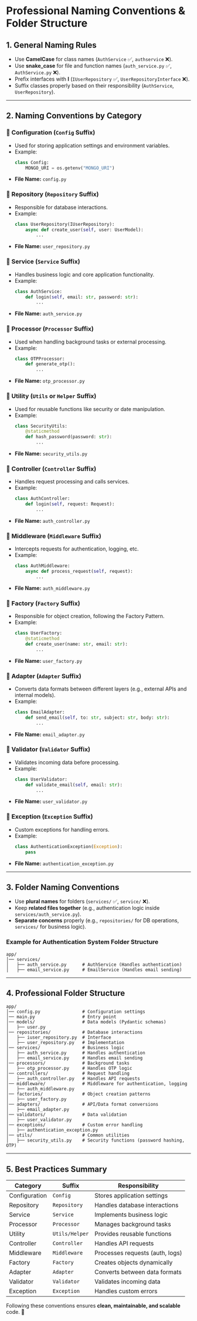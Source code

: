 # **Professional Naming Conventions & Folder Structure**

## **1. General Naming Rules**
- Use **CamelCase** for class names (`AuthService` ✅, `authservice` ❌).
- Use **snake_case** for file and function names (`auth_service.py` ✅, `AuthService.py` ❌).
- Prefix interfaces with **I** (`IUserRepository` ✅, `UserRepositoryInterface` ❌).
- Suffix classes properly based on their responsibility (`AuthService`, `UserRepository`).

---

## **2. Naming Conventions by Category**

### **🔹 Configuration (`Config` Suffix)**
- Used for storing application settings and environment variables.
- Example:
  ```python
  class Config:
      MONGO_URI = os.getenv("MONGO_URI")
  ```
- **File Name:** `config.py`

### **🔹 Repository (`Repository` Suffix)**
- Responsible for database interactions.
- Example:
  ```python
  class UserRepository(IUserRepository):
      async def create_user(self, user: UserModel):
          ...
  ```
- **File Name:** `user_repository.py`

### **🔹 Service (`Service` Suffix)**
- Handles business logic and core application functionality.
- Example:
  ```python
  class AuthService:
      def login(self, email: str, password: str):
          ...
  ```
- **File Name:** `auth_service.py`

### **🔹 Processor (`Processor` Suffix)**
- Used when handling background tasks or external processing.
- Example:
  ```python
  class OTPProcessor:
      def generate_otp():
          ...
  ```
- **File Name:** `otp_processor.py`

### **🔹 Utility (`Utils` or `Helper` Suffix)**
- Used for reusable functions like security or date manipulation.
- Example:
  ```python
  class SecurityUtils:
      @staticmethod
      def hash_password(password: str):
          ...
  ```
- **File Name:** `security_utils.py`

### **🔹 Controller (`Controller` Suffix)**
- Handles request processing and calls services.
- Example:
  ```python
  class AuthController:
      def login(self, request: Request):
          ...
  ```
- **File Name:** `auth_controller.py`

### **🔹 Middleware (`Middleware` Suffix)**
- Intercepts requests for authentication, logging, etc.
- Example:
  ```python
  class AuthMiddleware:
      async def process_request(self, request):
          ...
  ```
- **File Name:** `auth_middleware.py`

### **🔹 Factory (`Factory` Suffix)**
- Responsible for object creation, following the Factory Pattern.
- Example:
  ```python
  class UserFactory:
      @staticmethod
      def create_user(name: str, email: str):
          ...
  ```
- **File Name:** `user_factory.py`

### **🔹 Adapter (`Adapter` Suffix)**
- Converts data formats between different layers (e.g., external APIs and internal models).
- Example:
  ```python
  class EmailAdapter:
      def send_email(self, to: str, subject: str, body: str):
          ...
  ```
- **File Name:** `email_adapter.py`

### **🔹 Validator (`Validator` Suffix)**
- Validates incoming data before processing.
- Example:
  ```python
  class UserValidator:
      def validate_email(self, email: str):
          ...
  ```
- **File Name:** `user_validator.py`

### **🔹 Exception (`Exception` Suffix)**
- Custom exceptions for handling errors.
- Example:
  ```python
  class AuthenticationException(Exception):
      pass
  ```
- **File Name:** `authentication_exception.py`

---

## **3. Folder Naming Conventions**
- Use **plural names** for folders (`services/` ✅, `service/` ❌).
- Keep **related files together** (e.g., authentication logic inside `services/auth_service.py`).
- **Separate concerns** properly (e.g., `repositories/` for DB operations, `services/` for business logic).

### **Example for Authentication System Folder Structure**
```
app/
│── services/
│   ├── auth_service.py      # AuthService (Handles authentication)
│   ├── email_service.py     # EmailService (Handles email sending)
```

---

## **4. Professional Folder Structure**
```
app/
│── config.py                # Configuration settings
│── main.py                  # Entry point
│── models/                  # Data models (Pydantic schemas)
│   ├── user.py
│── repositories/            # Database interactions
│   ├── iuser_repository.py  # Interface
│   ├── user_repository.py   # Implementation
│── services/                # Business logic
│   ├── auth_service.py      # Handles authentication
│   ├── email_service.py     # Handles email sending
│── processors/              # Background tasks
│   ├── otp_processor.py     # Handles OTP logic
│── controllers/             # Request handling
│   ├── auth_controller.py   # Handles API requests
│── middleware/              # Middleware for authentication, logging
│   ├── auth_middleware.py
│── factories/               # Object creation patterns
│   ├── user_factory.py
│── adapters/                # API/Data format conversions
│   ├── email_adapter.py
│── validators/              # Data validation
│   ├── user_validator.py
│── exceptions/              # Custom error handling
│   ├── authentication_exception.py
│── utils/                   # Common utilities
│   ├── security_utils.py    # Security functions (password hashing, OTP)
```

---

## **5. Best Practices Summary**
| **Category**    | **Suffix**    | **Responsibility**                       |
|---------------|-------------|----------------------------------|
| Configuration | `Config`     | Stores application settings     |
| Repository    | `Repository` | Handles database interactions   |
| Service      | `Service`    | Implements business logic       |
| Processor    | `Processor`  | Manages background tasks        |
| Utility      | `Utils/Helper` | Provides reusable functions  |
| Controller   | `Controller`  | Handles API requests            |
| Middleware   | `Middleware`  | Processes requests (auth, logs) |
| Factory      | `Factory`     | Creates objects dynamically     |
| Adapter      | `Adapter`     | Converts between data formats   |
| Validator    | `Validator`   | Validates incoming data        |
| Exception    | `Exception`   | Handles custom errors          |

Following these conventions ensures **clean, maintainable, and scalable** code. 🚀

